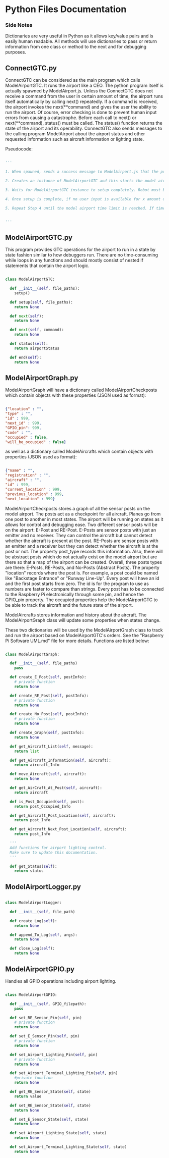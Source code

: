 # Python Files Documentation

### Side Notes

Dictionaries are very useful in Python as it allows key/value pairs and is easily human readable. All methods will use dictionaries to pass or return information from one class or method to the next and for debugging purposes.

## ConnectGTC.py

ConnectGTC can be considered as the main program which calls ModelAirportGTC. It runs the airport like a CEO. The python program itself is actually spawned by ModelAirport.js. Unless the ConnectGTC does not receive a command from the user in certain amount of time, the airport runs itself automatically by calling next() repeatedly. If a command is received, the airport invokes the next(**command) and gives the user the ability to run the airport. Of course, error checking is done to prevent human input errors from causing a catastrophe. Before each call to next() or next(**command), status() must be called. The status() function returns the state of the airport and its operability. ConnectGTC also sends messages to the calling program ModelAirport about the airport status and other requested information such as aircraft information or lighting state.

Pseudocode:

```python

'''

1. When spawned, sends a success message to ModelAirport.js that the program itself is running.

2. Creates an instance of ModelAirportGTC and this starts the model airport.

3. Waits for ModelAirportGTC instance to setup completely. Robot must be aligned with sensors before operations (next()/next(command)) can begin.

4. Once setup is complete, if no user input is available for x amount of time, airport runs automatically through next() function. If user input is detected, then error checking is done. When verified, the next(command) is called.

5. Repeat Step 4 until the model airport time limit is reached. If time limit is reached, call the end(). Also, send a end request to the caller program ModelAirport.js.


'''

```

## ModelAirportGTC.py

This program provides GTC operations for the airport to run in a state by state fashion similar to how debuggers run. There are no time-consuming while loops in any functions and should mostly consist of nested if statements that contain the airport logic.

```python

class ModelAirportGTC:

  def __init__(self, file_paths):
    setup()

  def setup(self, file_paths):
    return None

  def next(self):
    return None

  def next(self, command):
    return None

  def status(self):
    return airportStatus

  def end(self):
    return None

```

## ModelAirportGraph.py


ModelAirportGraph will have a dictionary called ModelAirportCheckposts which contain objects with these properties (JSON used as format):

```json

{"location" : "",
"type" : "",
"id" : 999,
"next_id" : 999,
"GPIO_pin": 999,
"code" : "",
"occupied" : false,
"will_be_occupied" : false}

```
as well as a dictionary called ModelAircrafts which contain objects with properties (JSON used as format):


```json

{"name" : "",
"registration" : "",
"aircraft" : "",
"id" : 999,
"current_location" : 999,
"previous_location" : 999,
"next_location" : 999}

```

ModelAirportCheckposts stores a graph of all the sensor posts on the model airport. The posts act as a checkpoint for all aircraft. Planes go from one post to another in most states. The airport will be running on states as it allows for control and debugging ease. Two different sensor posts will be on the airport: E-Post and RE-Post. E-Posts are sensor posts with just an emitter and no receiver. They can control the aircraft but cannot detect whether the aircraft is present at the post. RE-Posts are sensor posts with an emitter and a receiver but they can detect whether the aircraft is at the post or not. The property post_type records this information. Also, there will be abstract posts which do not actually exist on the model airport but are there so that a map of the airport can be created. Overall, three posts types are there: E-Posts, RE-Posts, and No-Posts (Abstract Posts). The property "location" records where the post is. For example, a post could be named like "Backstage Entrance" or "Runway Line-Up". Every post will have an id and the first post starts from zero. The id is for the program to use as numbers are faster to compare than strings. Every post has to be connected to the Raspberry Pi electronically through some pin, and hence the GPIO_pin property. The occupied properties help the ModelAirportGTC to be able to track the aircraft and the future state of the airport.

ModelAircrafts stores information and history about the aircraft. The ModelAirportGraph class will update some properties when states change.

These two dictionaries will be used by the ModelAirportGraph class to track and run the airport based on ModelAirportGTC's orders. See the "Raspberry Pi Software UML.md" file for more details. Functions are listed below:

```python

class ModelAirportGraph:

  def __init__(self, file_paths)
    pass

  def create_E_Post(self, postInfo):
    # private function
    return None

  def create_RE_Post(self, postInfo):
    # private function
    return None

  def create_No_Post(self, postInfo):
    # private function
    return None

  def create_Graph(self, postInfo):
    return None

  def get_Aircraft_List(self, message):
    return list

  def get_Aircraft_Information(self, aircraft):
    return aircraft_Info

  def move_Aircraft(self, aircraft):
    return None

  def get_AirCraft_At_Post(self, aircraft):
    return aircraft

  def is_Post_Occupied(self, post):
    return post_Occupied_Info

  def get_Aircraft_Post_Location(self, aircraft):
    return post_Info

  def get_Aircraft_Next_Post_Location(self, aircraft):
    return post_Info

  '''
  Add functions for airport lighting control.
  Make sure to update this documentation.
  '''

  def get_Status(self):
    return status

```

## ModelAirportLogger.py

```python

class ModelAirportLogger:

  def __init__(self, file_path)

  def create_Log(self):
    return None

  def append_To_Log(self, args):
    return None

  def close_Log(self):
    return None

```

## ModelAirportGPIO.py

Handles all GPIO operations including airport lighting.

```python

class ModelAirportGPIO:

  def __init__(self, GPIO_filepath):
    pass

  def set_RE_Sensor_Pin(self, pin)
    # private function
    return None

  def set_E_Sensor_Pin(self, pin)
    # private function
    return None

  def set_Airport_Lighting_Pin(self, pin)
    # private function
    return None

  def set_Airport_Terminal_Lighting_Pin(self, pin)
    #private function
    return None

  def get_RE_Sensor_State(self, state)
    return value

  def set_RE_Sensor_State(self, state)
    return None

  def set_E_Sensor_State(self, state)
    return None

  def set_Airport_Lighting_State(self, state)
    return None

  def set_Airport_Terminal_Lighting_State(self, state)
    return None

```